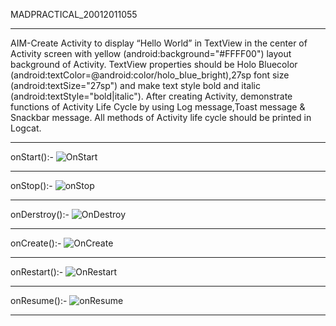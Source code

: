 MADPRACTICAL_20012011055
__________________________________________________________________________________________________________________________________________________________________________
AIM-Create Activity to display “Hello World” in TextView in the center of Activity screen with yellow (android:background="#FFFF00") layout background of Activity. 
TextView properties should be Holo Bluecolor (android:textColor=@android:color/holo_blue_bright),27sp font size (android:textSize="27sp") and make text style 
bold and italic (android:textStyle="bold|italic"). After creating Activity, demonstrate functions of Activity Life Cycle by using Log message,Toast message & 
Snackbar message. All methods of Activity life cycle should be printed in Logcat.
__________________________________________________________________________________________________________________________________________________________________________
onStart():-
![OnStart](https://user-images.githubusercontent.com/110708438/187509018-55dc5762-ee04-4456-a6e6-a346d3d163ca.png)
__________________________________________________________________________________________________________________________________________________________________________
onStop():-
![onStop](https://user-images.githubusercontent.com/110708438/187509126-154e4aa7-17af-4c1e-a3cb-71f90abd8a83.png)
__________________________________________________________________________________________________________________________________________________________________________
onDerstroy():-
![OnDestroy](https://user-images.githubusercontent.com/110708438/187509175-086a9fc8-e861-496c-82b6-d97b7351d91e.png)
__________________________________________________________________________________________________________________________________________________________________________
onCreate():-
![OnCreate](https://user-images.githubusercontent.com/110708438/187509218-6538aa05-f414-43ea-bc95-d83bf91f9cf0.png)
__________________________________________________________________________________________________________________________________________________________________________
onRestart():-
![OnRestart](https://user-images.githubusercontent.com/110708438/187509290-f8fcd841-74e9-413d-9604-3eb15eaac475.png)
__________________________________________________________________________________________________________________________________________________________________________
onResume():-
![onResume](https://user-images.githubusercontent.com/110708438/187509335-ec987099-c272-4ef7-868b-415cdaaf6e89.png)
__________________________________________________________________________________________________________________________________________________________________________
